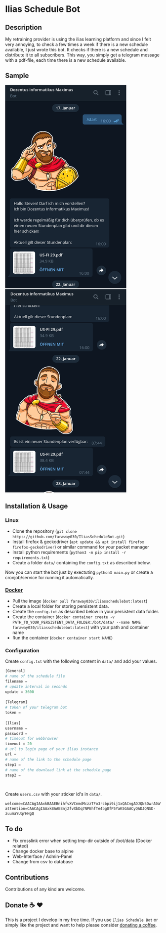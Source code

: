 # Ilias Schedule Bot

## Description
My retraining provider is using the ilias learning platform and since I felt very annoying, to check a few times a week if there is a new schedule available, I just wrote this bot. It checks if there is a new schedule and distribute it to all subscribers. This way, you simply get a telegram message with a pdf-file, each time there is a new schedule available.

## Sample
![Demo PNG Image](https://github.com/faraway030/IliasScheduleBot/raw/master/demo.png) ![Demo PNG Image](https://github.com/faraway030/IliasScheduleBot/raw/master/demo2.png)

## Installation & Usage
### Linux
- Clone the repository (`git clone https://github.com/faraway030/IliasScheduleBot.git`)
- Install firefox & geckodriver (`apt update && apt install firefox firefox-geckodriver`) or similar command for your packet manager
- Install python requirements (`python3 -m pip install -r requirements.txt`)
- Create a folder `data/` containing the `config.txt` as described below. 

Now you can start the bot just by exectuting `python3 main.py` or create a cronjob/service for running it automatically.

###  [Docker](https://hub.docker.com/r/faraway030/iliasschedulebot)
- Pull the image (`docker pull faraway030/iliasschedulebot:latest`)
- Create a local folder for storing persistent data.
- Create the `config.txt` as described below in your persistent data folder.
- Create the container (`docker container create -v PATH_TO_YOUR_PERSISTENT_DATA_FOLDER:/bot/data/ --name NAME faraway030/iliasschedulebot:latest`) with your path and container name
- Run the container (`docker container start NAME`)

### Configuration
Create `config.txt` with the following content in `data/` and add your values.

```python
[General]
# name of the schedule file
filename =
# update interval in seconds
update = 3600

[Telegram]
# token of your telegram bot
token = 

[Ilias]
username = 
password = 
# timeout for webbrowser
timeout = 20
# url to login page of your ilias instance
url = 
# name of the link to the schedule page
step1 = 
# name of the download link at the schedule page
step2 = 
```
<br>

Create `users.csv` with your sticker id's in `data/`.

```
welcome=CAACAgIAAxkBAAEBnihfvXVCnmdMczzTFo3rcbpi9ij1xQACvgADJQNSDwrA0aYECcLxHgQ
attention=CAACAgIAAxkBAAEBnjZfvXbDq7NPEhfTe4bgOfP5YaK5GAACyQADJQNSD-zuumaYUqrHHgQ
```

## To do

- Fix crosslink error when setting tmp-dir outside of /bot/data (Docker related)
- Change docker base to alpine
- Web-Interface / Admin-Panel
- Change from csv to database

## Contributions
Contributions of any kind are welcome.

## Donate :coffee: :hearts:

This is a project I develop in my free time. If you use `Ilias Schedule Bot` or simply like the project and want to help please consider [donating a coffee](https://www.buymeacoffee.com/teyifigoda).